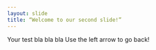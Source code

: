 ```yaml
---
layout: slide
title: “Welcome to our second slide!”
---
```

Your test bla bla bla
Use the left arrow to go back!
